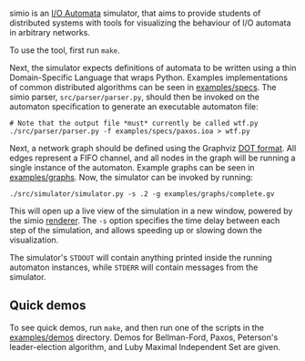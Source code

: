 simio is an [I/O
Automata](http://groups.csail.mit.edu/tds/papers/Lynch/ioa-leavens.pdf)
simulator, that aims to provide students of distributed systems with tools for
visualizing the behaviour of I/O automata in arbitrary networks.

To use the tool, first run `make`.

Next, the simulator expects definitions of automata to be written using a thin
Domain-Specific Language that wraps Python. Examples implementations of common
distributed algorithms can be seen in [examples/specs](examples/specs/). The
simio parser, `src/parser/parser.py`, should then be invoked on the automaton
specification to generate an executable automaton file:

    # Note that the output file *must* currently be called wtf.py
    ./src/parser/parser.py -f examples/specs/paxos.ioa > wtf.py

Next, a network graph should be defined using the Graphviz [DOT
format](http://www.graphviz.org/content/dot-language). All edges represent a
FIFO channel, and all nodes in the graph will be running a single instance of
the automaton. Example graphs can be seen in
[examples/graphs](examples/graphs/). Now, the simulator can be invoked by
running:

    ./src/simulator/simulator.py -s .2 -g examples/graphs/complete.gv

This will open up a live view of the simulation in a new window, powered by the
simio [renderer](src/renderer/src/renderer/). The `-s` option specifies the
time delay between each step of the simulation, and allows speeding up or
slowing down the visualization.

The simulator's `STDOUT` will contain anything printed inside the running
automaton instances, while `STDERR` will contain messages from the simulator.

## Quick demos

To see quick demos, run `make`, and then run one of the scripts in the
[examples/demos](examples/demos) directory. Demos for Bellman-Ford, Paxos,
Peterson's leader-election algorithm, and Luby Maximal Independent Set are
given.
